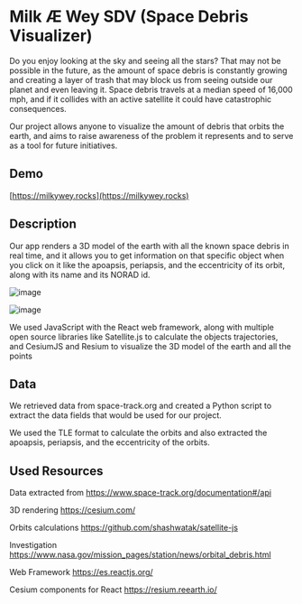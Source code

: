 # Milk Æ Wey SDV (Space Debris Visualizer)

Do you enjoy looking at the sky and seeing all the stars? That may not be possible in the future, as the amount of space debris is constantly growing and creating a layer of trash that may block us from seeing outside our planet and even leaving it.
Space debris travels at a median speed of 16,000 mph, and if it collides with an active satellite it could have catastrophic consequences. 

Our project allows anyone to visualize the amount of debris that orbits the earth, and aims to raise awareness of the problem it represents and to serve as a tool for future initiatives. 

## Demo

[https://milkywey.rocks](https://milkywey.rocks)


## Description

Our app renders a 3D model of the earth with all the known space debris in real time, and it allows you to get information on that specific object when you click on it like the apoapsis, periapsis, and the eccentricity of its orbit, along with its name and its NORAD id.

![image](https://user-images.githubusercontent.com/18373185/135787252-d4873699-bc5f-4f78-8f49-0e9af52db283.png)

![image](https://user-images.githubusercontent.com/18373185/135787265-b9dcb0d5-8901-4887-81f7-eb2970fe5018.png)

We used JavaScript with the React web framework, along with multiple open source libraries like Satellite.js to calculate the objects trajectories, and CesiumJS and Resium to visualize the 3D model of the earth and all the points

## Data

We retrieved data from space-track.org and created a Python script to extract the data fields that would be used for our project.

We used the TLE format to calculate the orbits and also extracted the apoapsis, periapsis, and the eccentricity of the orbits.

## Used Resources

Data extracted from https://www.space-track.org/documentation#/api

3D rendering https://cesium.com/

Orbits calculations https://github.com/shashwatak/satellite-js

Investigation https://www.nasa.gov/mission_pages/station/news/orbital_debris.html

Web Framework https://es.reactjs.org/

Cesium components for React https://resium.reearth.io/
